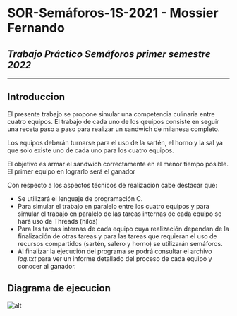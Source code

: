 # SOR-Semáforos-1S-2021 - Mossier Fernando
*Trabajo Práctico Semáforos primer semestre 2022*
----------
----------
## Introduccion

El presente trabajo se propone simular una competencia culinaria entre cuatro equipos. El trabajo de cada uno de los qeuipos consiste en seguir una receta paso a paso para realizar un sandwich de milanesa completo. 

Los equipos deberán turnarse para el uso de la sartén, el horno y la sal ya que solo existe uno de cada uno para los cuatro equipos.

El objetivo es armar el sandwich correctamente en el menor tiempo posible. El primer equipo en lograrlo será el ganador

Con respecto a los aspectos técnicos de realización cabe destacar que:
- Se utilizará el lenguaje de programación C.
- Para simular el trabajo en paralelo entre los cuatro equipos y para simular el trabajo en paralelo de las tareas internas de cada equipo se hará uso de Threads (hilos)
- Para las tareas internas de cada equipo cuya realización dependan de la finalización de otras tareas y para las tareas que requieran el uso de recursos compartidos (sartén, salero y horno) se utilizarán semáforos.
- Al finalizar la ejecución del programa se podrá consultar el archivo *log.txt* para ver un informe detallado del proceso de cada equipo y conocer al ganador.

## Diagrama de ejecucion
![alt](https://viewer.diagrams.net/?tags=%7B%7D&highlight=0000ff&edit=_blank&layers=1&nav=1&title=semaforos.drawio#R7V1bk5s4Fv41XbXz0FOIO49ud2cmtdOTrnR2d7IvWzLINgkGD8bpdn79StwR2MgGJHB3UpWAJC6WvvNxztHR0Y0y37z%2BFsLt%2BjFwkHcjS87rjXJ%2FI8uyLqn4P1JySEtUU0tKVqHrJGWgKHh2f6K0UEpL966DdpWGURB4kbutFtqB7yM7qpTBMAxeqs2WgVd96hauUK3g2YZevfQ%2FrhOtk1JTk4ry35G7WmdPBlJas4D291UY7P30eX7go6RmA7PbpE13a%2BgEL6XnKQ83yjwMgig52rzOkUf6Neux5LoPR2rzVw6RH7FcsFYP6j8P%2F1PvZ08fP%2Fz35%2F3hq76%2BBUr6dj%2Bgt087I33d6JD1Tvz7ELmNdKPcvazdCD1voU1qXzAgcNk62nj4DODDlQd3u7SpA3fr%2BDpS4cEF8u7y%2FpoHXhDG91c%2BmPOH%2BRw3WQZ%2BlIID6OTc9bysXdyzyt0uCoPv%2BSBp6UOeYBSh0I%2BfJEvkaemvQmGEXo92WDEMGNoo2KAoPOAm6QV6hs4U1bdmev5SQEQ20rJ1BR56WgpTXK7ymxcDhA%2FSMTpjvGSzNjrIwVBOT4MwWgerwIfeQ1F6Vx2%2Fos0fQbBNB%2BcbiqJD2vVwHwXVMUWvbvQXufxXLT37mt6MHN%2B%2Flk8O2YmPf%2B9f5ZOvxR3IaXFZfJZdVx5zjI2laSPbzge%2BVLMwNVWTapCQ88EnHXN66HE%2FBvvQRqcEJGUjGK5QdKqd2oylEHkwcn9UX6R%2FWFgiYQHKoMgh8g4LMjAiUQFq1P7w997dBjFFdiL580ejBz5Wq3Sck2yJjoHcQMfqUGScfTvfpY6T1MmMUieWi2tSN8ejDHFHzW5k3cPvfbcI8dEqijtHhxsiXP5iR%2F67hd%2BIeNYb3m5RiL653gm5BSOVW1kaneDq09OiCln9Wq6bhuCqjIKrKCIlV61J7iP6aXtHRDcR1eNyWqtZ79GPpitsGGZG46TkWtEpuVYZ5docSq4B6G4e7b6jyF73LeWATcrBOTKeOxSkJtMZn5fGXZqRv%2FEtMveL3ij0lyKpF5owWWlC60gT8aWzMISHUoNt4PrRrnTnJ1JQ0j%2FlKt5li3K4UO0NUz7VHh8kb1DgPf8pl4uAWdf5N1voH%2BMw3PQJ%2BqTroOdhODU3mScMJSHSchNz4hXwlczKV4PpIfnTRsdXw2gl18dYgFWzAboIypLpT%2FRpxrLMU82HISxQ17pO2EuEjf5A9nq%2Fgs2VX4INjNARGkOLwPOOXPiEtq4fTJDWaPPKEK2FaUJ91G%2FQLQJ0RhLSrD5IqEYbQLIo3qCxlbxZehkFrz44RK9xyCzcnKCQR9eDPtphKpDswHZ96BxjhVg5WgdY%2FzmqHf0bhc4%2BxD%2BV3AwzlwN3E6QRSx6bNacYInlEujlbGwKTZpHE98LAIqYITUajJmM1%2BaQmQzfPFKFBVRm9PqsiCLAXuRvaAVvV0DFD3Ev3dSA7EJnLRiDrtokWy9EAOcEQdyQrtJJtnoYy1V7joZVnrosRGKZgcFzXzNImkJ9phjoaMh21SQhMeaHouiDIG0LMUNoTBozTdqhGm61ntjd4eNpAwyT6GGRkGGVlCBlZLpdys8bj6AtdEyUjliFCRkya5k8rOHTzzAtwVESsbu2BxEODysaoEo2Y2Fy7bWyKFcKm%2F70PYmMsDym8tRMEzchgrRb%2FkFX8ZcVvjd9FklWrONakX4rrS1PxiXGXFTxDMvWXluKfk1eUzEpcnLwYdY%2BQy6sO3ifEvMXd8IZ%2B7WM6u3HkB9N873nudofaTfoTwa%2Fxn35seJ3y3wo34TWhJvwFmuO0HYEKt9mITqjQu0eripilH8RMaLeVL8WmCFzpvahO9XkpShnRJIqwjviXz7ZTqBDT7PyoEmZ0a68qXOyU7tFuvYlb2U4ZaHLmCiwVZhqXhEa6Zp6rsSFrmG%2F9FXiJWHFlCnHx65ZZZVO9hU2pr8LZ7SUeFm09vKHVnqGMGCk3W0pHv5BDgg6JQPF2CTeud0iuyWPKMYwUAq418n6gyLVhraZ6k12MXHILIG9fqbrkLUmlH4QbYhOm1R4ia%2B9u8a%2BxXX%2FV2ARbNNEt9NyVn1TbGLoorFa7mBQIoEm9VHp6XBmF0N8t8U2z28fhaEmDlyB0qk8vX36pbZhe7ri7rQfTjnV9zy09eOkFMCq%2FUKtH4fd4HrnZp3DaxL4SrMTVL6nlSerV5D3fgXQaSJc6nN7RMXJ0nO3reh%2FRkY9oH%2FKeRx5dhRdSF%2B6GVMUGZpzhY7oglKJsllSsqTZbpE%2FLQmO0LBShBqvaPapBZCBDm4E6MmtzIphQhHLD%2BZiQzsHE2CYoJoIJdSw8wewkPTecY2Qez2ngInvNUYQnzOPA9fcAhUowf7gvIvknrjYrsnC1eYJpEs6jwZFFLqusC6A1sXkSRhPVwWmB13RwIQnFRcPi8yzhVN3y6pJwimFAemBkKhpABYyEPNh6cfWtpXkTLXhZAtB2wTuCJD6Cl73mFHJO8RFdelG0eNnNlihcsexOY3mYxpq7sXMyqsuWh1HrcKkYsdb2JoeghqwLp58piw8b0ZlnFEu0aWdMMwS3t8QzfEJ3%2B2QtmZW1RpEbS9NaWEvt1l5pyWRDR%2FIqPBbNZmM0reRbYihQZaXAAZNvjWf95rUk3%2BLMiawrOvtZltA1%2BZbSsuSSzr6l8IhP1eorLq8l%2FZYYS1O82x6A8RDbOXbnKSVtGtkANYuRkADo6qi9iJGARif442ItWjWK6Wt%2BkCxtyo%2FVhvnBLyjcULOkJ%2BcEz%2BIbhnlBIam8iu2JsmHWGDlpsH1rdKFTiW%2FQc60brLpRL2t92nMCZn4sXjkBsw64zpyAfHQbOiegeL8VAPK7biPE2NJZ56CF6TagmXCGTflXn%2FLOCIGMciz%2B2bAUugnxOTqSUy46Twci634zvUcux0hpbDpQ8m5idCA%2B1FXTgVRJtA6ULf5%2FO%2BFU7fHmg%2BpABqvP3OjqH%2BqGC6GrU0ToxpPBhdBo4%2Bw1m8Kp6osWOoVTsS4M6TOcShc%2BA2AIXfrxFgWPNQGF0XUSsxsuztqSQnA4FRfRpZ3c4mXXnKaP%2B9jkHWgR5OknnzGYl%2FiICbvSqgg3WgIM6PagJfkMHZAAeKRTNerrlaYap8WF5uggBV34XjpmdxVlsqkSe1nxypnkWHfi6SdKq55Ciw4hoJ0ZPSVKpMO9TLmFLY1u7ZWW9nTqMKr9QOxa33VoCuFeQpjUYGXSAcO9xjNzcDXhXnzJlXVKs3P6wm7WY33i8WoiqsQYm6ye%2B%2BG0sDe34FWwo8hknWw0Oe1oaDBmnO5LtzDr84rXFL3AhUfo6AVdF80jAIzHnLvUa1VVQn612pglPntCoYu7EIXHlJPJKSMmv1DPbp%2Bu48GXQwYoEKBnQQmKXBwDeQIBClzYqRagwOxsGixAwRpRmkQuAQoMSa4GVXMs5i3JhFo0VnfLeVrq73RwIXSe1KqvHcoDFOoZ9LoEKDBno%2BszQMES7rOyppeHcOKCxzpJaQndQMuqz%2BuNNkCBj%2BjSPiPxspurd1O19d7cBrEW8%2BSdmAgFam7Pqm5y3NoetLQ35W7teSwltOpTbhMNaOBDi%2FQ0nMW6EHA4F1hDJsBx0KJx%2BQqeifDbMJsz8oo50OmIK6llV3j6AoVHyJVVn%2F2bQFCAGDYCEuvOIANGBYzHI38tUQGcWY15XaLYzTKt%2BozetYQFiDHxTFO8LvPWFpCI9s8AiXUFCZCGibCsRQbke1NzigzIu%2BA6QwP4cAkdGjACuwiMJyPnhaEBZpVazBZqYQsMmLx%2BkhLR%2BCMF8hflHCqgaTfFfi9yccyaz0lkqAAftqqFCliskUyDhQqALNlGT0m9yiCoHjeA4IG83pYQR0gmMhxiGXtB%2FEnawyhs%2BHLRUyCxHe15aEWQJO1QSD6OqMEjmJdkBb%2FN%2Fpzdf%2Fpcwt%2BCbtuWY6zYdwiz3ZYU2l6wd%2FrB5xGKXIXQcVFRF%2B872g84VcrN0pjZ1WoAZ47YAdBZ98KURrIBmvQetzrZCZbG3fPDfP7x05%2B4%2Fv4B%2F%2FP5Yf6vz8%2BfnonF9enxafb5y8d7ctaEDAoCZG%2Fa6thWCSQdnjLbpEXpZrj36U64yh0ZPNeG3iyt2LiOE%2BsGTWCq6gsrD%2B526THW49Y5T3YAWkD2040IFJSmT3gPgNMp3e22YapP1hrwZpwPN3waBgQDhQaPO3L9GDiItPg%2F)
